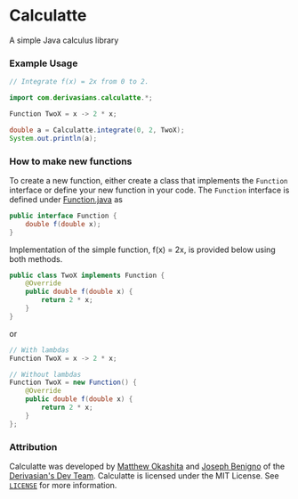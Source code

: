 # Calculatte
A simple Java calculus library

### Example Usage
```java
// Integrate f(x) = 2x from 0 to 2.

import com.derivasians.calculatte.*;

Function TwoX = x -> 2 * x;

double a = Calculatte.integrate(0, 2, TwoX);
System.out.println(a);
```

### How to make new functions
To create a new function, either create a class that implements the `Function` interface or define your new function in
your code. The `Function` interface is defined under [Function.java][function] as
```java
public interface Function {
    double f(double x);
}
```

Implementation of the simple function, f(x) = 2x, is provided below using both methods.

```java
public class TwoX implements Function {
    @Override
    public double f(double x) {
        return 2 * x;
    }
}
```

or

```java
// With lambdas
Function TwoX = x -> 2 * x;

// Without lambdas
Function TwoX = new Function() {
    @Override
    public double f(double x) {
        return 2 * x;
    }
};
```

### Attribution
Calculatte was developed by [Matthew Okashita][soupyzinc] and [Joseph Benigno][jojongx] of the 
[Derivasian's Dev Team][derivasians]. Calculatte is licensed under the MIT License. See [`LICENSE`][license] 
for more information.


[function]: https://github.com/Derivasians/Calculatte/blob/main/src/main/java/com/derivasians/calculatte/Function.java

[soupyzinc]: https://github.com/SoupyzInc
[jojongx]: https://github.com/jojongx
[derivasians]: https://github.com/Derivasians
[license]: https://github.com/Derivasians/Calculatte/blob/main/LICENSE